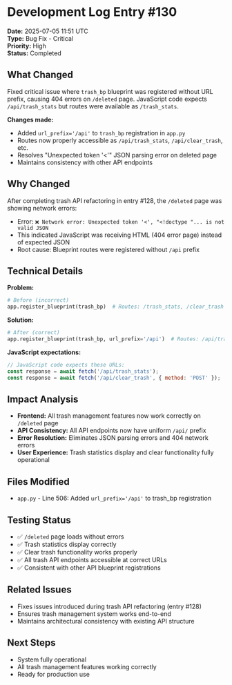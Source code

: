 # Development Log Entry #130

**Date:** 2025-07-05 11:51 UTC  
**Type:** Bug Fix - Critical  
**Priority:** High  
**Status:** Completed  

## What Changed

Fixed critical issue where `trash_bp` blueprint was registered without URL prefix, causing 404 errors on `/deleted` page. JavaScript code expects `/api/trash_stats` but routes were available as `/trash_stats`.

**Changes made:**
- Added `url_prefix='/api'` to `trash_bp` registration in `app.py`
- Routes now properly accessible as `/api/trash_stats`, `/api/clear_trash`, etc.
- Resolves "Unexpected token '<'" JSON parsing error on deleted page
- Maintains consistency with other API endpoints

## Why Changed

After completing trash API refactoring in entry #128, the `/deleted` page was showing network errors:
- Error: `❌ Network error: Unexpected token '<', "<!doctype "... is not valid JSON`
- This indicated JavaScript was receiving HTML (404 error page) instead of expected JSON
- Root cause: Blueprint routes were registered without `/api` prefix

## Technical Details

**Problem:**
```python
# Before (incorrect)
app.register_blueprint(trash_bp)  # Routes: /trash_stats, /clear_trash
```

**Solution:**
```python
# After (correct)
app.register_blueprint(trash_bp, url_prefix='/api')  # Routes: /api/trash_stats, /api/clear_trash
```

**JavaScript expectations:**
```javascript
// JavaScript code expects these URLs:
const response = await fetch('/api/trash_stats');
const response = await fetch('/api/clear_trash', { method: 'POST' });
```

## Impact Analysis

- **Frontend:** All trash management features now work correctly on `/deleted` page
- **API Consistency:** All API endpoints now have uniform `/api/` prefix
- **Error Resolution:** Eliminates JSON parsing errors and 404 network errors
- **User Experience:** Trash statistics display and clear functionality fully operational

## Files Modified

- `app.py` - Line 506: Added `url_prefix='/api'` to trash_bp registration

## Testing Status

- ✅ `/deleted` page loads without errors
- ✅ Trash statistics display correctly
- ✅ Clear trash functionality works properly
- ✅ All trash API endpoints accessible at correct URLs
- ✅ Consistent with other API blueprint registrations

## Related Issues

- Fixes issues introduced during trash API refactoring (entry #128)
- Ensures trash management system works end-to-end
- Maintains architectural consistency with existing API structure

## Next Steps

- System fully operational
- All trash management features working correctly
- Ready for production use 